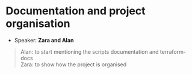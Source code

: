 # Documentation and project organisation

- Speaker: **Zara and Alan**

> Alan: to start mentioning the scripts documentation and terraform-docs <br />
> Zara: to show how the project is organised